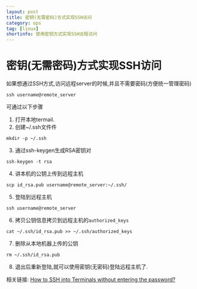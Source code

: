 ```yaml
---
layout: post
title: 密钥(无需密码)方式实现SSH访问
category: ops
tag: [linux]
shortinfo: 使用密钥方式实现SSH远程访问
---
```



# 密钥(无需密码)方式实现SSH访问
如果想通过SSH方式,访问远程server的时候,并且不需要密码(方便统一管理密码)
```shell
ssh username@remote_server
```
可通过以下步骤 


1. 打开本地termail.
2. 创建~/.ssh文件件
```shell
mkdir -p ~/.ssh
```
3. 通过ssh-keygen生成RSA密钥对
```shell
ssh-keygen -t rsa
```
4. 讲本机的公钥上传到远程主机
```
scp id_rsa.pub username@remote_server:~/.ssh/
```

5. 登陆到远程主机
```shell
ssh username@remote_server
```
6. 拷贝公钥信息拷贝到远程主机的`authorized_keys`
```shell
cat ~/.ssh/id_rsa.pub >> ~/.ssh/authorized_keys
```
7. 删除从本地机器上传的公钥
```shell
rm ~/.ssh/id_rsa.pub
```
8. 退出后重新登陆,就可以使用密钥(无密码)登陆远程主机了.




相关链接:
[How to SSH into Terminals without entering the password?](http://www.finiteloops.com/weblog/?p=259)

